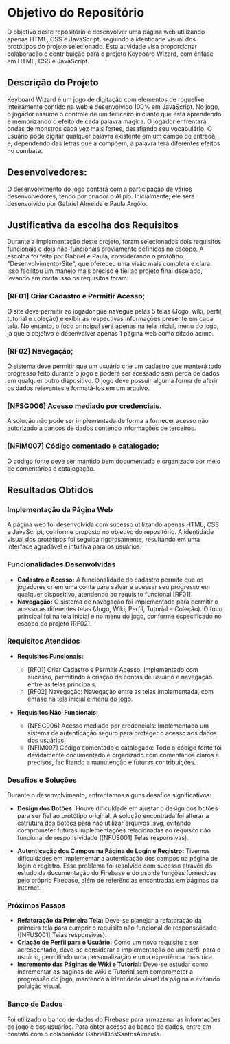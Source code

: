 # Objetivo do Repositório
O objetivo deste repositório é desenvolver uma página web utilizando apenas HTML, CSS e JavaScript, seguindo a identidade visual dos protótipos do projeto selecionado.
Esta atividade visa proporcionar colaboração e contribuição para o projeto Keyboard Wizard, com ênfase em HTML, CSS e JavaScript.

## Descrição do Projeto
Keyboard Wizard é um jogo de digitação com elementos de roguelike, inteiramente contido na web e desenvolvido 100% em JavaScript. No jogo, o jogador assume o controle de um feiticeiro iniciante que está aprendendo e memorizando o efeito de cada
palavra mágica. O jogador enfrentará ondas de monstros cada vez mais fortes, desafiando seu vocabulário. O usuário pode digitar qualquer palavra existente em um campo de entrada, e, dependendo das letras que a compõem, a palavra terá diferentes
efeitos no combate.

## Desenvolvedores:
O desenvolvimento do jogo contará com a participação de vários desenvolvedores, tendo por criador o Alípio. Inicialmente, ele será desenvolvido por Gabriel Almeida e Paula Argôlo. 

## Justificativa da escolha dos Requisitos
 Durante a implementação deste projeto, foram selecionados dois requisitos funcionais e dois não-funcionais previamente definidos no escopo. A escolha foi feita por Gabriel e Paula, considerando o protótipo "Desenvolvimento-Site", que ofereceu uma visão mais completa e clara. Isso facilitou um manejo mais preciso e fiel ao projeto final desejado, levando em conta isso os requisitos foram:
### [RF01] Criar Cadastro e Permitir Acesso;
O site deve permitir ao jogador que navegue pelas 5 telas (Jogo, wiki, perfil, tutorial e coleção) e exibir as respectivas informações presente em cada tela. No entanto, o foco principal será apenas na tela inicial, menu do jogo, já que o objetivo é desenvolver apenas 1 página web como citado acima.
### [RF02] Navegação;
O sistema deve permitir que um usuário crie um cadastro que manterá todo progresso feito durante o jogo e poderá ser acessado sem perda de dados em qualquer outro dispositivo. O jogo deve possuir alguma forma de aferir os dados relevantes e formatá-los em um arquivo.
### [NFSG006] Acesso mediado por credenciais.
A solução não pode ser implementada de forma a fornecer acesso não autorizado a bancos de dados contendo informações de terceiros.
### [NFIM007] Código comentado e catalogado;
O código fonte deve ser mantido bem documentado e organizado por meio de comentários e catalogação.


## Resultados Obtidos

### Implementação da Página Web
A página web foi desenvolvida com sucesso utilizando apenas HTML, CSS e JavaScript, conforme proposto no objetivo do repositório. A identidade visual dos protótipos foi seguida rigorosamente, resultando em uma interface agradável e intuitiva para os usuários.

### Funcionalidades Desenvolvidas
- **Cadastro e Acesso:** A funcionalidade de cadastro permite que os jogadores criem uma conta para salvar e acessar seu progresso em qualquer dispositivo, atendendo ao requisito funcional [RF01].
- **Navegação:** O sistema de navegação foi implementado para permitir o acesso às diferentes telas (Jogo, Wiki, Perfil, Tutorial e Coleção). O foco principal foi na tela inicial e no menu do jogo, conforme especificado no escopo do projeto [RF02].

### Requisitos Atendidos
- **Requisitos Funcionais:**
  - [RF01] Criar Cadastro e Permitir Acesso: Implementado com sucesso, permitindo a criação de contas de usuário e navegação entre as telas principais.
  - [RF02] Navegação: Navegação entre as telas implementada, com ênfase na tela inicial e menu do jogo.

- **Requisitos Não-Funcionais:**
  - [NFSG006] Acesso mediado por credenciais: Implementado um sistema de autenticação seguro para proteger o acesso aos dados dos usuários.
  - [NFIM007] Código comentado e catalogado: Todo o código fonte foi devidamente documentado e organizado com comentários claros e precisos, facilitando a manutenção e futuras contribuições.

### Desafios e Soluções
Durante o desenvolvimento, enfrentamos alguns desafios significativos:

- **Design dos Botões:** Houve dificuldade em ajustar o design dos botões para ser fiel ao protótipo original. A solução encontrada foi alterar a estrutura dos botões para não utilizar arquivos .svg, evitando comprometer futuras implementações relacionadas ao requisito não funcional de responsividade ([NFUS001] Telas responsivas).
  
- **Autenticação dos Campos na Página de Login e Registro:** Tivemos dificuldades em implementar a autenticação dos campos na página de login e registro. Esse problema foi resolvido com sucesso através do estudo da documentação do Firebase e do uso de funções fornecidas pelo próprio Firebase, além de referências encontradas em páginas da internet.

### Próximos Passos
- **Refatoração da Primeira Tela:** Deve-se planejar a refatoração da primeira tela para cumprir o requisito não funcional de responsividade ([NFUS001] Telas responsivas).
- **Criação de Perfil para o Usuário:** Como um novo requisito a ser acrescentado, deve-se considerar a implementação de um perfil para o usuário, permitindo uma personalização e uma experiência mais rica.
- **Incremento das Páginas de Wiki e Tutorial:** Deve-se estudar como incrementar as páginas de Wiki e Tutorial sem comprometer a progressão do jogo, mantendo a identidade visual da página e evitando poluição visual.

### Banco de Dados
Foi utilizado o banco de dados do Firebase para armazenar as informações do jogo e dos usuários. Para obter acesso ao banco de dados, entre em contato com o colaborador GabrielDosSantosAlmeida.
